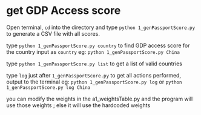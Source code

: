# get GDP Access score

 Open terminal, `cd`  into the directory and type `python 1_genPassportScore.py` to generate a CSV file with all scores.

 type `python 1_genPassportScore.py country` to find GDP access score for the country input as `country`
 eg: `python 1_genPassportScore.py China`

 type `python 1_genPassportScore.py list` to get a list of valid countries

 type `log` just after `1_genPassportScore.py` to get all actions performed, output to the terminal
 eg: `python 1_genPassportScore.py log` or `python 1_genPassportScore.py log China`

 you can modify the weights in the a1_weightsTable.py and the program will use those weights ; else it will use the hardcoded weights
